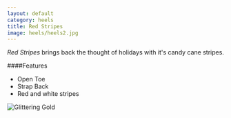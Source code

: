 ```yaml
---
layout: default
category: heels
title: Red Stripes
image: heels/heels2.jpg
---
```


*Red Stripes* brings back the thought of holidays with it's candy cane stripes.
 

####Features

- Open Toe
- Strap Back
- Red and white stripes

![Glittering Gold]({{site.baseurl}}/images/heels/heels2.jpg)